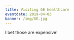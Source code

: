 ```yaml
---
title: Visiting GE healthcare
eventdate: 2019-04-03
banner: /img/GE.jpg
---
```


I bet those are expensive!
